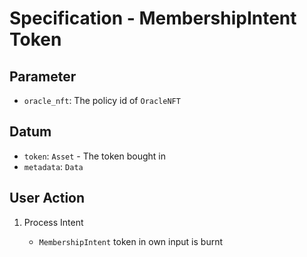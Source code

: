 # Specification - MembershipIntent Token

## Parameter

- `oracle_nft`: The policy id of `OracleNFT`

## Datum

- `token`: `Asset` - The token bought in
- `metadata`: `Data`

## User Action

1. Process Intent

   - `MembershipIntent` token in own input is burnt
